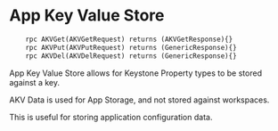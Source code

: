 # App Key Value Store

```proto
    rpc AKVGet(AKVGetRequest) returns (AKVGetResponse){}
    rpc AKVPut(AKVPutRequest) returns (GenericResponse){}
    rpc AKVDel(AKVDelRequest) returns (GenericResponse){}
```

App Key Value Store allows for Keystone Property types to be stored against a key.

AKV Data is used for App Storage, and not stored against workspaces.

This is useful for storing application configuration data.